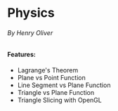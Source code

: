 # Physics
###### By Henry Oliver

#### Features:
	
- Lagrange's Theorem
- Plane vs Point Function
- Line Segment vs Plane Function
- Triangle vs Plane Function
- Triangle Slicing with OpenGL
